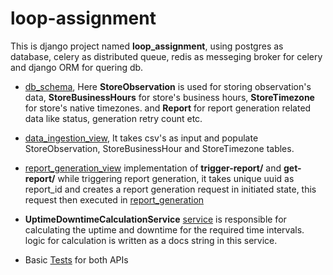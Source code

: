 # loop-assignment

This is django project named **loop_assignment**, using postgres as database, celery as distributed queue, redis as messeging broker for celery and django ORM for quering db.

- [db_schema](https://github.com/marcos5163/loop-assignment/blob/master/app/models.py), Here **StoreObservation** is used for storing observation's data,
   **StoreBusinessHours** for store's business hours, **StoreTimezone** for store's native timezones. and **Report** for report generation related data like status, generation retry count etc.
- [data_ingestion_view](https://github.com/marcos5163/loop-assignment/blob/master/app/views/data_ingestion_views.py), It takes csv's as input and populate StoreObservation, StoreBusinessHour and StoreTimezone tables.

- [report_generation_view](https://github.com/marcos5163/loop-assignment/blob/master/app/views/report_generation_views.py) implementation of **trigger-report/** and **get-report/**
   while triggering report generation, it takes unique uuid as report_id and creates a report generation request in initiated state, this request then executed in [report_generation](https://github.com/marcos5163/loop-assignment/blob/master/app/tasks.py)

- **UptimeDowntimeCalculationService** [service](https://github.com/marcos5163/loop-assignment/blob/master/app/service/uptime_downtime_calculation.py) is responsible for calculating
  the uptime and downtime for the required time intervals. logic for calculation is written as a docs string in this service. 

- Basic [Tests](https://github.com/marcos5163/loop-assignment/blob/master/app/tests.py) for both APIs     
  
  
  
  
  
  
